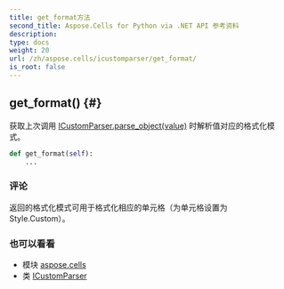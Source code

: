 ```yaml
---
title: get_format方法
second_title: Aspose.Cells for Python via .NET API 参考资料
description:
type: docs
weight: 20
url: /zh/aspose.cells/icustomparser/get_format/
is_root: false
---
```

##  get_format() {#}
获取上次调用 [ICustomParser.parse_object(value)](/cells/python-net/zh/aspose.cells/icustomparser/parse_object) 时解析值对应的格式化模式。



```python
def get_format(self):
    ...
```


### 评论

返回的格式化模式可用于格式化相应的单元格（为单元格设置为 Style.Custom）。


### 也可以看看

* 模块 [aspose.cells](../../)
* 类 [ICustomParser](/cells/python-net/zh/aspose.cells/icustomparser)
